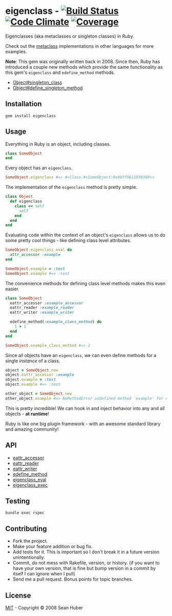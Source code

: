 # eigenclass - [![Build Status](https://secure.travis-ci.org/shuber/eigenclass.png)](http://travis-ci.org/shuber/eigenclass) [![Code Climate](https://codeclimate.com/github/shuber/eigenclass/badges/gpa.svg)](https://codeclimate.com/github/shuber/eigenclass) [![Coverage](https://codeclimate.com/github/shuber/eigenclass/badges/coverage.svg)](https://codeclimate.com/github/shuber/eigenclass)

Eigenclasses (aka metaclasses or singleton classes) in Ruby.

Check out the [metaclass] implementations in other languages for more examples.

**Note**: This gem was originally written back in 2008. Since then, Ruby has introduced a couple new methods which provide the same functionality as this gem's `eigenclass` and `edefine_method` methods.

* [Object#singleton_class]
* [Object#define_singleton_method]

[metaclass]: http://en.wikipedia.org/wiki/Metaclass
[Object#singleton_class]: http://ruby-doc.org/core-1.9.2/Object.html#method-i-singleton_class
[Object#define_singleton_method]: http://ruby-doc.org/core-1.9.2/Object.html#method-i-define_singleton_method


## Installation

```
gem install eigenclass
```


## Usage

Everything in Ruby is an object, including classes.

```ruby
class SomeObject
end
```

Every object has an `eigenclass`.

```ruby
SomeObject.eigenclass #=> #<Class:#<SomeObject:0x007f9611030300>>
```

The implementation of the `eigenclass` method is pretty simple.

```ruby
class Object
  def eigenclass
    class << self
      self
    end
  end
end
```

Evaluating code within the context of an object's `eigenclass` allows us to do some pretty cool things - like defining class level attributes.

```ruby
SomeObject.eigenclass_eval do
  attr_accessor :example
end

SomeObject.example = :test
SomeObject.example #=> :test
```

The convenience methods for defining class level methods makes this even easier.

```ruby
class SomeObject
  eattr_accessor :example_accessor
  eattr_reader :example_reader
  eattr_writer :example_writer

  edefine_method(:example_class_method) do
    1 + 1
  end
end

SomeObject.example_class_method #=> 2
```

Since all objects have an `eigenclass`, we can even define methods for a single _instance_ of a class.

```ruby
object = SomeObject.new
object.eattr_accessor :example
object.example = :test
object.example #=> :test

other_object = SomeObject.new
other_object.example #=> NoMethodError undefined method `example' for #<SomeObject:0x007fee348dde00>
```

This is pretty incredible! We can hook in and inject behavior into any and all objects - **at runtime**!

Ruby is like one big plugin framework - with an awesome standard library and amazing community!


## API

* [eattr_accessor](http://ruby-doc.org/core-1.9.3/Module.html#method-i-attr_accessor)
* [eattr_reader](http://ruby-doc.org/core-1.9.3/Module.html#method-i-attr_reader)
* [eattr_writer](http://ruby-doc.org/core-1.9.3/Module.html#method-i-attr_writer)
* [edefine_method](http://ruby-doc.org/core-1.9.3/Module.html#method-i-define_method)
* [eigenclass_eval](http://ruby-doc.org/core-1.9.3/BasicObject.html#method-i-instance_eval)
* [eigenclass_exec](http://ruby-doc.org/core-1.9.3/BasicObject.html#method-i-instance_exec)


## Testing

```
bundle exec rspec
```


## Contributing

* Fork the project.
* Make your feature addition or bug fix.
* Add tests for it. This is important so I don't break it in a future version unintentionally.
* Commit, do not mess with Rakefile, version, or history. (if you want to have your own version, that is fine but bump version in a commit by itself I can ignore when I pull)
* Send me a pull request. Bonus points for topic branches.


## License

[MIT](https://github.com/shuber/eigenclass/blob/master/LICENSE)  - Copyright © 2008 Sean Huber
